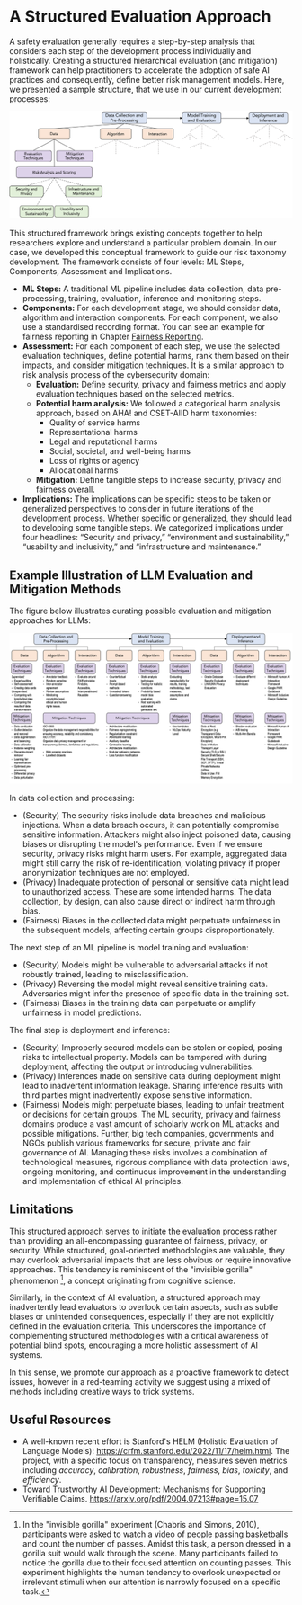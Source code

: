# A Structured Evaluation Approach

A safety evaluation generally requires a step-by-step analysis that considers each step of the development process individually and holistically. Creating a structured hierarchical evaluation (and mitigation) framework can help practitioners to accelerate the adoption of safe AI practices and consequently, define better risk management models. Here, we presented a sample structure, that we use in our current development processes: 

![Hierarchical representation of the proposed framework](../media/hierarchical-framework.png)

This structured framework brings existing concepts together to help researchers explore and understand a particular problem domain. In our case, we developed this conceptual framework to guide our risk taxonomy development. The framework consists of four levels: ML Steps, Components, Assessment and Implications.

-	**ML Steps:** A traditional ML pipeline includes data collection, data pre-processing, training, evaluation, inference and monitoring steps.
-	**Components:** For each development stage, we should consider data, algorithm and interaction components. For each component, we also use a standardised recording format. You can see an example for fairness reporting in Chapter [Fairness Reporting](../fairness/recording_standard.md).
-	**Assessment:** For each component of each step, we use the selected evaluation techniques, define potential harms, rank them based on their impacts, and consider mitigation techniques. It is a similar approach to risk analysis process of the cybersecurity domain:
    - **Evaluation:** Define security, privacy and fairness metrics and apply evaluation techniques based on the selected metrics. 
    - **Potential harm analysis:** We followed a categorical harm analysis approach, based on AHA! and CSET-AIID harm taxonomies:
        -	Quality of service harms
        -	Representational harms
        -	Legal and reputational harms
        -	Social, societal, and well-being harms
        -	Loss of rights or agency
        -	Allocational harms
    - **Mitigation:** Define tangible steps to increase security, privacy and fairness overall.
- **Implications:** The implications can be specific steps to be taken or generalized perspectives to consider in future iterations of the development process. Whether specific or generalized, they should lead to developing some tangible steps. We categorized implications under four headlines: “Security and privacy,” “environment and sustainability,” “usability and inclusivity,” and “infrastructure and maintenance.” 

## Example Illustration of LLM Evaluation and Mitigation Methods

The figure below illustrates curating possible evaluation and mitigation approaches for LLMs:

![Hierarchical representation of the proposed framework](../media/framework-all.png)

In data collection and processing:
- (Security) The security risks include data breaches and malicious injections. When a data breach occurs, it can potentially compromise sensitive information. Attackers might also inject poisoned data, causing biases or disrupting the model's performance. Even if we ensure security, privacy risks might harm users. For example, aggregated data might still carry the risk of re-identification, violating privacy if proper anonymization techniques are not employed. 
- (Privacy) Inadequate protection of personal or sensitive data might lead to unauthorized access. These are some intended harms. The data collection, by design, can also cause direct or indirect harm through bias. 
- (Fairness) Biases in the collected data might perpetuate unfairness in the subsequent models, affecting certain groups disproportionately.

The next step of an ML pipeline is model training and evaluation:
- (Security) Models might be vulnerable to adversarial attacks if not robustly trained, leading to misclassification. 
- (Privacy) Reversing the model might reveal sensitive training data. Adversaries might infer the presence of specific data in the training set. 
- (Fairness) Biases in the training data can perpetuate or amplify unfairness in model predictions.

The final step is deployment and inference:
- (Security) Improperly secured models can be stolen or copied, posing risks to intellectual property. Models can be tampered with during deployment, affecting the output or introducing vulnerabilities. 
- (Privacy) Inferences made on sensitive data during deployment might lead to inadvertent information leakage. Sharing inference results with third parties might inadvertently expose sensitive information. 
- (Fairness) Models might perpetuate biases, leading to unfair treatment or decisions for certain groups.
The ML security, privacy and fairness domains produce a vast amount of scholarly work on ML attacks and possible mitigations. Further, big tech companies, governments and NGOs publish various frameworks for secure, private and fair governance of AI. Managing these risks involves a combination of technological measures, rigorous compliance with data protection laws, ongoing monitoring, and continuous improvement in the understanding and implementation of ethical AI principles. 

## Limitations

This structured approach serves to initiate the evaluation process rather than providing an all-encompassing guarantee of fairness, privacy, or security. While structured, goal-oriented methodologies are valuable, they may overlook adversarial impacts that are less obvious or require innovative approaches. This tendency is reminiscent of the "invisible gorilla" phenomenon [^gorilla], a concept originating from cognitive science.

Similarly, in the context of AI evaluation, a structured approach may inadvertently lead evaluators to overlook certain aspects, such as subtle biases or unintended consequences, especially if they are not explicitly defined in the evaluation criteria. This underscores the importance of complementing structured methodologies with a critical awareness of potential blind spots, encouraging a more holistic assessment of AI systems.

In this sense, we promote our approach as a proactive framework to detect issues, however in a red-teaming activity we suggest using a mixed of methods including creative ways to trick systems.

[^gorilla]: In the "invisible gorilla" experiment (Chabris and Simons, 2010), participants were asked to watch a video of people passing basketballs and count the number of passes. Amidst this task, a person dressed in a gorilla suit would walk through the scene. Many participants failed to notice the gorilla due to their focused attention on counting passes. This experiment highlights the human tendency to overlook unexpected or irrelevant stimuli when our attention is narrowly focused on a specific task.

## Useful Resources

- A well-known recent effort is Stanford's HELM (Holistic Evaluation of Language Models): <https://crfm.stanford.edu/2022/11/17/helm.html>. The project, with a specific focus on transparency, measures seven metrics including *accuracy*, *calibration*, *robustness*, *fairness*, *bias*, *toxicity*, and *efficiency*.
- Toward Trustworthy AI Development: Mechanisms for Supporting Verifiable Claims. <https://arxiv.org/pdf/2004.07213#page=15.07>